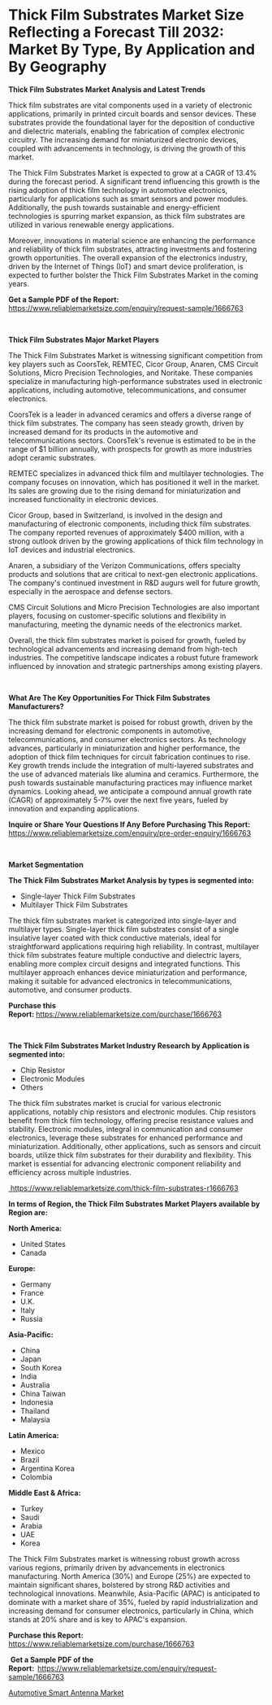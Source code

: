 <p><h1>Thick Film Substrates Market Size Reflecting a Forecast Till 2032: Market By Type, By Application and By Geography</h1></p><p><strong>Thick Film Substrates Market Analysis and Latest Trends</strong></p>
<p><p>Thick film substrates are vital components used in a variety of electronic applications, primarily in printed circuit boards and sensor devices. These substrates provide the foundational layer for the deposition of conductive and dielectric materials, enabling the fabrication of complex electronic circuitry. The increasing demand for miniaturized electronic devices, coupled with advancements in technology, is driving the growth of this market.</p><p>The Thick Film Substrates Market is expected to grow at a CAGR of 13.4% during the forecast period. A significant trend influencing this growth is the rising adoption of thick film technology in automotive electronics, particularly for applications such as smart sensors and power modules. Additionally, the push towards sustainable and energy-efficient technologies is spurring market expansion, as thick film substrates are utilized in various renewable energy applications. </p><p>Moreover, innovations in material science are enhancing the performance and reliability of thick film substrates, attracting investments and fostering growth opportunities. The overall expansion of the electronics industry, driven by the Internet of Things (IoT) and smart device proliferation, is expected to further bolster the Thick Film Substrates Market in the coming years.</p></p>
<p><strong>Get a Sample PDF of the Report:&nbsp;</strong> <a href="https://www.reliablemarketsize.com/enquiry/request-sample/1666763?utm_campaign=3108&utm_medium=2&utm_source=Github&utm_content=ia&utm_term=06032025&utm_id=thick-film-substrates">https://www.reliablemarketsize.com/enquiry/request-sample/1666763</a></p>
<p>&nbsp;</p>
<p><strong>Thick Film Substrates Major Market Players</strong></p>
<p><p>The Thick Film Substrates Market is witnessing significant competition from key players such as CoorsTek, REMTEC, Cicor Group, Anaren, CMS Circuit Solutions, Micro Precision Technologies, and Noritake. These companies specialize in manufacturing high-performance substrates used in electronic applications, including automotive, telecommunications, and consumer electronics.</p><p>CoorsTek is a leader in advanced ceramics and offers a diverse range of thick film substrates. The company has seen steady growth, driven by increased demand for its products in the automotive and telecommunications sectors. CoorsTek's revenue is estimated to be in the range of $1 billion annually, with prospects for growth as more industries adopt ceramic substrates.</p><p>REMTEC specializes in advanced thick film and multilayer technologies. The company focuses on innovation, which has positioned it well in the market. Its sales are growing due to the rising demand for miniaturization and increased functionality in electronic devices.</p><p>Cicor Group, based in Switzerland, is involved in the design and manufacturing of electronic components, including thick film substrates. The company reported revenues of approximately $400 million, with a strong outlook driven by the growing applications of thick film technology in IoT devices and industrial electronics.</p><p>Anaren, a subsidiary of the Verizon Communications, offers specialty products and solutions that are critical to next-gen electronic applications. The company's continued investment in R&D augurs well for future growth, especially in the aerospace and defense sectors.</p><p>CMS Circuit Solutions and Micro Precision Technologies are also important players, focusing on customer-specific solutions and flexibility in manufacturing, meeting the dynamic needs of the electronics market.</p><p>Overall, the thick film substrates market is poised for growth, fueled by technological advancements and increasing demand from high-tech industries. The competitive landscape indicates a robust future framework influenced by innovation and strategic partnerships among existing players.</p></p>
<p>&nbsp;</p>
<p><strong>What Are The Key Opportunities For Thick Film Substrates Manufacturers?</strong></p>
<p><p>The thick film substrate market is poised for robust growth, driven by the increasing demand for electronic components in automotive, telecommunications, and consumer electronics sectors. As technology advances, particularly in miniaturization and higher performance, the adoption of thick film techniques for circuit fabrication continues to rise. Key growth trends include the integration of multi-layered substrates and the use of advanced materials like alumina and ceramics. Furthermore, the push towards sustainable manufacturing practices may influence market dynamics. Looking ahead, we anticipate a compound annual growth rate (CAGR) of approximately 5-7% over the next five years, fueled by innovation and expanding applications.</p></p>
<p><strong>Inquire or Share Your Questions If Any Before Purchasing This Report:</strong> <a href="https://www.reliablemarketsize.com/enquiry/pre-order-enquiry/1666763?utm_campaign=3108&utm_medium=2&utm_source=Github&utm_content=ia&utm_term=06032025&utm_id=thick-film-substrates">https://www.reliablemarketsize.com/enquiry/pre-order-enquiry/1666763</a></p>
<p>&nbsp;</p>
<p><strong>Market Segmentation</strong></p>
<p><strong>The Thick Film Substrates Market Analysis by types is segmented into:</strong></p>
<p><ul><li>Single-layer Thick Film Substrates</li><li>Multilayer Thick Film Substrates</li></ul></p>
<p><p>The thick film substrates market is categorized into single-layer and multilayer types. Single-layer thick film substrates consist of a single insulative layer coated with thick conductive materials, ideal for straightforward applications requiring high reliability. In contrast, multilayer thick film substrates feature multiple conductive and dielectric layers, enabling more complex circuit designs and integrated functions. This multilayer approach enhances device miniaturization and performance, making it suitable for advanced electronics in telecommunications, automotive, and consumer products.</p></p>
<p><strong>Purchase this Report:&nbsp;</strong><a href="https://www.reliablemarketsize.com/purchase/1666763?utm_campaign=3108&utm_medium=2&utm_source=Github&utm_content=ia&utm_term=06032025&utm_id=thick-film-substrates">https://www.reliablemarketsize.com/purchase/1666763</a></p>
<p>&nbsp;</p>
<p><strong>The Thick Film Substrates Market Industry Research by Application is segmented into:</strong></p>
<p><ul><li>Chip Resistor</li><li>Electronic Modules</li><li>Others</li></ul></p>
<p><p>The thick film substrates market is crucial for various electronic applications, notably chip resistors and electronic modules. Chip resistors benefit from thick film technology, offering precise resistance values and stability. Electronic modules, integral in communication and consumer electronics, leverage these substrates for enhanced performance and miniaturization. Additionally, other applications, such as sensors and circuit boards, utilize thick film substrates for their durability and flexibility. This market is essential for advancing electronic component reliability and efficiency across multiple industries.</p></p>
<p><a href="https://www.reliablemarketsize.com/thick-film-substrates-r1666763?utm_campaign=3108&utm_medium=2&utm_source=Github&utm_content=ia&utm_term=06032025&utm_id=thick-film-substrates">&nbsp;https://www.reliablemarketsize.com/thick-film-substrates-r1666763</a></p>
<p><strong>In terms of Region, the Thick Film Substrates Market Players available by Region are:</strong></p>
<p>
    <p> <strong> North America: </strong>
        <ul>
            <li>United States</li>
            <li>Canada</li>
        </ul>
        </p> 
    <p> <strong> Europe: </strong>
        <ul>
            <li>Germany</li>
            <li>France</li>
            <li>U.K.</li>
            <li>Italy</li>
            <li>Russia</li>
        </ul>
        </p> 
    <p> <strong> Asia-Pacific: </strong>
        <ul>
            <li>China</li>
            <li>Japan</li>
            <li>South Korea</li>
            <li>India</li>
            <li>Australia</li>
            <li>China Taiwan</li>
            <li>Indonesia</li>
            <li>Thailand</li>
            <li>Malaysia</li>
        </ul>
        </p> 
    <p> <strong> Latin America: </strong>
        <ul>
            <li>Mexico</li>
            <li>Brazil</li>
            <li>Argentina Korea</li>
            <li>Colombia</li>
        </ul>
        </p> 
    <p> <strong> Middle East & Africa: </strong>
        <ul>
            <li>Turkey</li>
            <li>Saudi</li>
            <li>Arabia</li>
            <li>UAE</li>
            <li>Korea</li>
        </ul>
    </p>
    </p>
<p><p>The Thick Film Substrates market is witnessing robust growth across various regions, primarily driven by advancements in electronics manufacturing. North America (30%) and Europe (25%) are expected to maintain significant shares, bolstered by strong R&D activities and technological innovations. Meanwhile, Asia-Pacific (APAC) is anticipated to dominate with a market share of 35%, fueled by rapid industrialization and increasing demand for consumer electronics, particularly in China, which stands at 20% share and is key to APAC's expansion.</p></p>
<p><strong>Purchase this Report: </strong><a href="https://www.reliablemarketsize.com/purchase/1666763?utm_campaign=3108&utm_medium=2&utm_source=Github&utm_content=ia&utm_term=06032025&utm_id=thick-film-substrates">https://www.reliablemarketsize.com/purchase/1666763</a></p>
<p>&nbsp;<strong>Get a Sample PDF of the Report:&nbsp;&nbsp;</strong><a href="https://www.reliablemarketsize.com/enquiry/request-sample/1666763?utm_campaign=3108&utm_medium=2&utm_source=Github&utm_content=ia&utm_term=06032025&utm_id=thick-film-substrates">https://www.reliablemarketsize.com/enquiry/request-sample/1666763</a></p>
<p><strong></strong></p>
<p><p><a href="https://github.com/xtysizov/Market-Research-Report-List-1/blob/main/automotive-smart-antenna-market.md?utm_campaign=3108&utm_medium=2&utm_source=Github&utm_content=ia&utm_term=06032025&utm_id=thick-film-substrates">Automotive Smart Antenna Market</a></p></p>